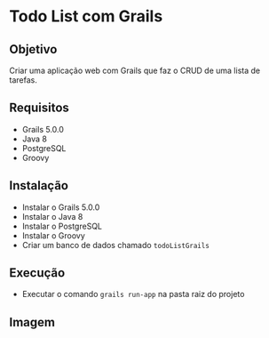 # Todo List com Grails

## Objetivo

Criar uma aplicação web com Grails que faz o CRUD de uma lista de tarefas.

## Requisitos

* Grails 5.0.0
* Java 8
* PostgreSQL
* Groovy

## Instalação

* Instalar o Grails 5.0.0
* Instalar o Java 8
* Instalar o PostgreSQL
* Instalar o Groovy
* Criar um banco de dados chamado `todoListGrails`

## Execução

* Executar o comando `grails run-app` na pasta raiz do projeto

## Imagem